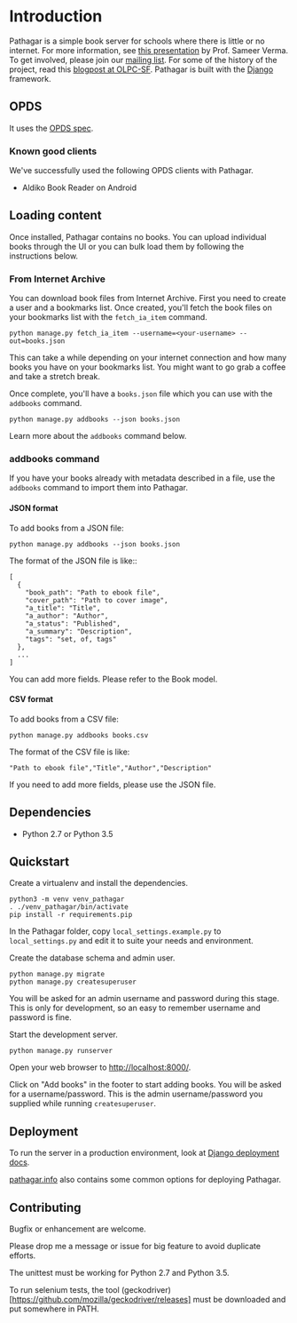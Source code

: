 # Introduction

Pathagar is a simple book server for schools where there is little or no
internet. For more information, see [this
presentation](http://www.slideshare.net/sverma/pathagar-a-book-server) by Prof.
Sameer Verma. To get involved, please join our [mailing
list](http://mail.archive.org/cgi-bin/mailman/listinfo/pathagar). For some of
the history of the project, read this [blogpost at
OLPC-SF](http://www.olpcsf.org/node/126). Pathagar is built with the
[Django](https://www.djangoproject.com/) framework.


## OPDS

It uses the [OPDS spec](http://opds-spec.org).


### Known good clients

We've successfully used the following OPDS clients with Pathagar.

- Aldiko Book Reader on Android


## Loading content

Once installed, Pathagar contains no books. You can upload individual books
through the UI or you can bulk load them by following the instructions below.


### From Internet Archive

You can download book files from Internet Archive. First you need to create
a user and a bookmarks list. Once created, you'll fetch the book files on your
bookmarks list with the `fetch_ia_item` command.

    python manage.py fetch_ia_item --username=<your-username> --out=books.json

This can take a while depending on your internet connection and how many books
you have on your bookmarks list. You might want to go grab a coffee and take
a stretch break.

Once complete, you'll have a `books.json` file which you can use with the
`addbooks` command.

    python manage.py addbooks --json books.json

Learn more about the `addbooks` command below.


### addbooks command

If you have your books already with metadata described in a file, use the
`addbooks` command to import them into Pathagar.


#### JSON format

To add books from a JSON file:

    python manage.py addbooks --json books.json

The format of the JSON file is like::

    [
      {
        "book_path": "Path to ebook file",
        "cover_path": "Path to cover image",
        "a_title": "Title",
        "a_author": "Author",
        "a_status": "Published",
        "a_summary": "Description",
        "tags": "set, of, tags"
      },
      ...
    ]

You can add more fields.  Please refer to the Book model.


#### CSV format

To add books from a CSV file:

    python manage.py addbooks books.csv

The format of the CSV file is like:

```
"Path to ebook file","Title","Author","Description"
```

If you need to add more fields, please use the JSON file.


## Dependencies

* Python 2.7 or Python 3.5


## Quickstart

Create a virtualenv and install the dependencies.

    python3 -m venv venv_pathagar
    . ./venv_pathagar/bin/activate
    pip install -r requirements.pip

In the Pathagar folder, copy `local_settings.example.py` to `local_settings.py`
and edit it to suite your needs and environment.

Create the database schema and admin user.

    python manage.py migrate
    python manage.py createsuperuser

You will be asked for an admin username and password during this stage. This is
only for development, so an easy to remember username and password is fine.

Start the development server.

    python manage.py runserver

Open your web browser to [http://localhost:8000/](http://localhost:8000/).

Click on "Add books" in the footer to start adding books. You will be asked for
a username/password. This is the admin username/password you supplied while
running `createsuperuser`.


## Deployment

To run the server in a production environment, look at [Django deployment
docs](https://docs.djangoproject.com/en/1.11/howto/deployment/).

[pathagar.info](http://pathagar.info/get-pathagar/) also contains some common
options for deploying Pathagar.


## Contributing

Bugfix or enhancement are welcome.

Please drop me a message or issue for big feature to avoid duplicate efforts.

The unittest must be working for Python 2.7 and Python 3.5.

To run selenium tests, the tool (geckodriver)[https://github.com/mozilla/geckodriver/releases]
must be downloaded and put somewhere in PATH.
